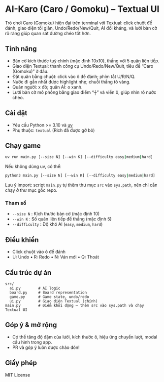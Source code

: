 # AI-Karo (Caro / Gomoku) – Textual UI

Trò chơi Caro (Gomoku) hiện đại trên terminal với Textual: click chuột để đánh, giao diện tối giản, Undo/Redo/New/Quit, AI đối kháng, và lưới bàn cờ rõ ràng giúp quan sát đường chéo tốt hơn.

## Tính năng

- Bàn cờ kích thước tuỳ chỉnh (mặc định 10x10), thắng với 5 quân liên tiếp.
- Giao diện Textual: thanh công cụ Undo/Redo/New/Quit, tiêu đề “Caro (Gomoku)” ở đầu.
- Đặt quân bằng chuột: click vào ô để đánh; phím tắt U/R/N/Q.
- Nước đi gần nhất được highlight nhẹ; chuỗi thắng tô vàng.
- Quân người: x đỏ; quân AI: o xanh.
- Lưới bàn cờ mô phỏng bằng giao điểm “┼” và viền ô, giúp nhìn rõ nước chéo.

## Cài đặt

- Yêu cầu Python >= 3.10 và [uv](https://github.com/astral-sh/uv)
- Phụ thuộc: `textual` (Rich đã được gỡ bỏ)

## Chạy game

```bash
uv run main.py [--size N] [--win K] [--difficulty easy|medium|hard]
```

Nếu không dùng uv, có thể:

```bash
python3 main.py [--size N] [--win K] [--difficulty easy|medium|hard]
```

Lưu ý import: script `main.py` tự thêm thư mục `src` vào `sys.path`, nên chỉ cần chạy ở thư mục gốc repo.

### Tham số

- `--size N`  : Kích thước bàn cờ (mặc định 10)
- `--win K`   : Số quân liên tiếp để thắng (mặc định 5)
- `--difficulty` : Độ khó AI (`easy`, `medium`, `hard`)

## Điều khiển

- Click chuột vào ô để đánh
- U: Undo • R: Redo • N: Ván mới • Q: Thoát

## Cấu trúc dự án

```text
src/
  ai.py        # AI logic
  board.py     # Board representation
  game.py      # Game state, undo/redo
  ui.py        # Giao diện Textual (chính)
main.py        # Điểm khởi động – thêm src vào sys.path và chạy Textual UI
```

## Góp ý & mở rộng

- Có thể tăng độ đậm của lưới, kích thước ô, hiệu ứng chuyển lượt, modal cấu hình trong app.
- PR và góp ý luôn được chào đón!

## Giấy phép

MIT License
